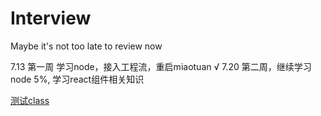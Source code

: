 # Interview
Maybe it's not too late to review now

7.13 第一周 学习node，接入工程流，重启miaotuan √
7.20 第二周，继续学习node 5%, 学习react组件相关知识

[测试class](https://github.com/okboy5555/Interview/issues/2)
